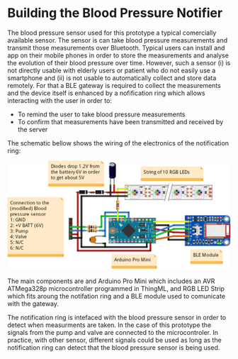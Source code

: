 # Building the Blood Pressure Notifier


The blood pressure sensor used for this prototype a typical comercially available sensor. The sensor is can take blood pressure measurements and transmit those measurements over Bluetooth. Typical users can install and app on their mobile phones in order to store the measurements and analyse the evolution of their blood pressure over time. However, such a sensor (i) is not directly usable with elderly users or patient who do not easily use a smartphone and (ii) is not usable to automatically collect and store data remotely. For that a BLE gateway is required to collect the measurements and the device itself is enhanced by a nofification ring which allows interacting with the user in order to:

* To remind the user to take blood pressure measurements
* To confirm that measurements have been transmitted and received by the server
 


The schematic bellow shows the wiring of the electronics of the notification ring:

![Schematic](BLENotifier_bb.png  "Schematic")

The main components are and Arduino Pro Mini which includes an AVR ATMega328p microcontroller programmed in ThingML, and RGB LED Strip which fits aroung the notifation ring and a BLE module used to comunicate with the gateway. 

The notification ring is intefaced with the blood pressure sensor in order to detect when measurments are taken. In the case of this prototype the signals from the pump and valve are connected to the microcontroler. In practice, with other sensor, different signals could be used as long as the notification ring can detect that the blood pressure sensor is being used.